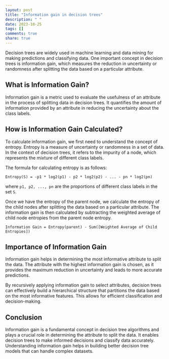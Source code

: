 ```yaml
---
layout: post
title: "Information gain in decision trees"
description: " "
date: 2023-10-25
tags: []
comments: true
share: true
---
```


Decision trees are widely used in machine learning and data mining for making predictions and classifying data. One important concept in decision trees is information gain, which measures the reduction in uncertainty or randomness after splitting the data based on a particular attribute.

## What is Information Gain?

Information gain is a metric used to evaluate the usefulness of an attribute in the process of splitting data in decision trees. It quantifies the amount of information provided by an attribute in reducing the uncertainty about the class labels.

## How is Information Gain Calculated?

To calculate information gain, we first need to understand the concept of entropy. Entropy is a measure of uncertainty or randomness in a set of data. In the context of decision trees, it refers to the impurity of a node, which represents the mixture of different class labels.

The formula for calculating entropy is as follows:

```
Entropy(S) = -p1 * log2(p1) - p2 * log2(p2) - ... - pn * log2(pn)
```

where `p1, p2, ..., pn` are the proportions of different class labels in the set `S`.

Once we have the entropy of the parent node, we calculate the entropy of the child nodes after splitting the data based on a particular attribute. The information gain is then calculated by subtracting the weighted average of child node entropies from the parent node entropy.

```
Information Gain = Entropy(parent) - Sum([Weighted Average of Child Entropies])
```

## Importance of Information Gain

Information gain helps in determining the most informative attribute to split the data. The attribute with the highest information gain is chosen, as it provides the maximum reduction in uncertainty and leads to more accurate predictions.

By recursively applying information gain to select attributes, decision trees can effectively build a hierarchical structure that partitions the data based on the most informative features. This allows for efficient classification and decision-making.

## Conclusion

Information gain is a fundamental concept in decision tree algorithms and plays a crucial role in determining the attribute to split the data. It enables decision trees to make informed decisions and classify data accurately. Understanding information gain helps in building better decision tree models that can handle complex datasets.